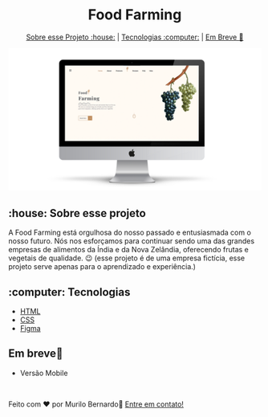 <h1 align="center">Food Farming</h1>
<p align="center">
  <a href="https://github.com/murilobernado/Food-Farming/new/master?readme=1#-house-sobre-esse-projeto"</h2>Sobre esse Projeto :house:</a> |
  <a href="https://github.com/murilobernado/Food-Farming/new/master?readme=1#-computer-tecnologias">Tecnologias :computer:</a> |
  <a href="https://github.com/murilobernado/Food-Farming/new/master?readme=1#em-breve">Em Breve 🚧</a> 

</p>
  
  
<img src="https://github.com/murilobernado/Food-Farming/blob/master/assets/Mockup%20Food%20Farming.png" alt="Mockup">






<h2> :house: Sobre esse projeto</h2>

<p>A Food Farming está orgulhosa do nosso passado e entusiasmada com o nosso futuro. Nós nos esforçamos para continuar sendo uma das grandes empresas de alimentos da Índia e da Nova Zelândia, oferecendo frutas e vegetais de qualidade. 😉 (esse projeto é de uma empresa fictícia, esse projeto serve apenas para o aprendizado e experiência.)</p>


<h2> :computer: Tecnologias</h2>

- <a href="https://developer.mozilla.org/pt-BR/docs/Web/HTML">HTML</a>
- <a href="https://developer.mozilla.org/pt-BR/docs/Web/CSS">CSS</a>
- <a href="https://www.figma.com/">Figma</a>

<h2>Em breve🚧</h2>

- Versão Mobile

<br>

Feito com ♥ por Murilo Bernardo:wave: [Entre em contato!](https://www.linkedin.com/in/murilo-bernardo-39a92a235/)
